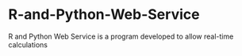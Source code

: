 # R-and-Python-Web-Service
R and Python Web Service is a program developed to allow real-time calculations
